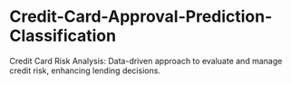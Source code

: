 # Credit-Card-Approval-Prediction-Classification
Credit Card Risk Analysis: Data-driven approach to evaluate and manage credit risk, enhancing lending decisions.
